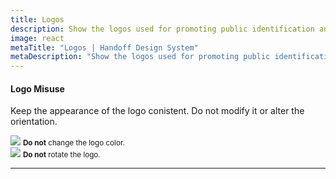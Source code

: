 ```yaml
---
title: Logos
description: Show the logos used for promoting public identification and recognition.
image: react
metaTitle: "Logos | Handoff Design System"
metaDescription: "Show the logos used for promoting public identification and recognition."
---
```


<div className="o-row">
    <div className="o-col-10@md">
        <div>
        <h4>Logo Misuse</h4>
        <p>Keep the appearance of the logo conistent. Do not modify it or alter the orientation.</p>
        </div>
    </div>
</div>
<div className="o-row">
    <div className="o-col-12@md">
        <div className="o-stack-2@md o-stack-2@lg u-mb-n-4">
        <div className="u-mb-4 u-mb-0@md">
            <img src="/logo-example.svg" name="motiv-logo-example" className="c-logo-preview u-mb-2" />
            <small>
            <strong>Do not</strong> change the logo color.
            </small>
        </div>
        <div>
            <img src="/logo-example.svg" name="motiv-logo-example" className="c-logo-preview u-mb-2" />
            <small>
            <strong>Do not</strong> rotate the logo.
            </small>
        </div>
    </div>
</div>
<hr />
